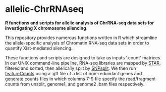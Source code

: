 # allelic-ChrRNAseq
**R functions and scripts for allelic analysis of ChrRNA-seq data sets for investigating X chromosome silencing**


This repository provides numerous functions written in R which streamline the allele-specific analysis of Chromatin RNA-seq data sets in order to quantify Xist-mediated silencing.  


These functions and scripts are designed to take as inputs '.count' matrices.  In our UNIX command-line pipeline, RNA-seq libraries are mapped by [STAR](https://github.com/alexdobin/STAR), filtered and sorted, then allelically split by [SNPsplit](https://github.com/FelixKrueger/SNPsplit).  We then run [featureCounts](http://bioconductor.org/packages/release/bioc/html/Rsubread.html) using a .gtf file of a list of non-redundant genes and generate counts files in which columns 7-9 file specify the read/fragment counts from unsplit, genome1, and genome2 .bam files respectively. 
